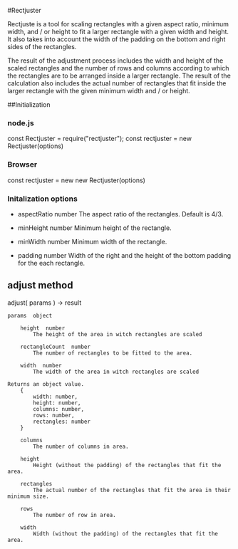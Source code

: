 #Rectjuster
	
Rectjuste is a tool for scaling rectangles with a given aspect ratio, minimum width, 
and / or height to fit a larger rectangle with a given width and height. It also takes
into account the width of the padding on the bottom and right sides of the rectangles.

The result of the adjustment process includes the width and height of the scaled rectangles
and the number of rows and columns according to which the rectangles are to be arranged 
inside a larger rectangle. The result of the calculation also includes the actual number of 
rectangles that fit inside the larger rectangle with the given minimum width and / or height.


##Initialization

### node.js

const Rectjuster = require("rectjuster");
const rectjuster = new Rectjuster(options)


### Browser

const rectjuster = new new Rectjuster(options)


### Initalization options

- aspectRatio  number
The aspect ratio of the rectangles. Default is 4/3.

- minHeight 	number
	Minimum height of the rectangle.

- minWidth 	number
	Minimum width of the rectangle.

- padding  number
	Width of the right and the height of the bottom padding for the each rectangle.


## adjust method

adjust( params ) -> result

	params  object

		height  number
			The height of the area in witch rectangles are scaled

		rectangleCount  number
			The number of rectangles to be fitted to the area.

		width  number
			The width of the area in witch rectangles are scaled

	Returns an object value.
		{
			width: number,
			height: number,
			columns: number,
			rows: number,
			rectangles: number
		}

		columns
			The number of columns in area.

		height
			Height (without the padding) of the rectangles that fit the area.

		rectangles
			The actual number of the rectangles that fit the area in their minimum size.

		rows
			The number of row in area.

		width
			Width (without the padding) of the rectangles that fit the area.



